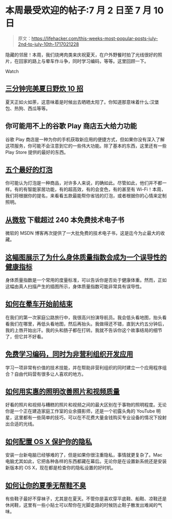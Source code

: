# 本周最受欢迎的帖子:7 月 2 日至 7 月 10 日

> 原文：<https://lifehacker.com/this-weeks-most-popular-posts-july-2nd-to-july-10th-1717021228>

隐藏的邻居！本周，我们烧烤肉类来庆祝夏天，在户外野餐时拍了光线很好的照片，在回家的路上与晕车作斗争，同时学习编码，等等。这里回顾一下。

Watch

## [三分钟完美夏日野炊 10 招](http://lifehacker.com/10-tricks-for-a-perfect-summer-barbecue-in-three-minute-1715384339)

夏天正如火如荼，这意味着是时候出去晒晒太阳了。你知道那意味着什么:汉堡包、热狗、西瓜等等。

## 你可能用不上的谷歌 Play 商店五大给力功能

谷歌 Play 商店是一种为你的手机获取新应用的便捷方式，但如果你没有深入了解这项服务，你可能不会注意到它的一些伟大功能。除了基本的东西，这里还有一些 Play Store 提供的最好的东西。

## [五个最好的灯泡](http://lifehacker.com/five-best-light-bulbs-1715684653)

你可能认为灯泡是一种商品，对许多人来说，的确如此。尽管如此，他们并不都一样。有的有智能家居功能，有的超高效，有的会变色，有的甚至有 Wi-Fi！本周，我们将根据你的提名，来看看五款最能帮你省钱的灯泡，或者根据你的心情来定制照明。

## [从微软](http://lifehacker.com/download-over-240-free-technical-ebooks-from-microsoft-1716518435) 下载超过 240 本免费技术电子书

微软的 MSDN 博客再次提供了一大批免费的技术电子书，这是迄今为止最大的收藏。

## [这幅图展示了为什么身体质量指数会成为一个误导性的健康指标](http://lifehacker.com/this-illustration-shows-why-bmi-can-be-a-misleading-ind-1716511933)

身体质量指数是一个常用的度量标准，可以告诉你是否处于健康体重。然而，正如这幅由真人扫描产生的插图所示，身体质量指数可能非常具有误导性。

## [如何在晕车开始前结束](http://lifehacker.com/how-to-end-motion-sickness-before-it-starts-1716496751)

在我们的第一次家庭公路旅行中，我很高兴扮演导航员。我会低头看地图，抬头看看我们在哪里，再低头看地图，然后再抬头。我做得还不错，直到大约五分钟后，我的上唇开始出汗。我的头和肠子都在打转。我就不告诉你这个故事结局的细节了，但它并不好看。

## [免费学习编码，同时为非营利组织开发应用](http://lifehacker.com/learn-to-code-for-free-while-building-apps-for-nonprofi-1716795686)

学习一项非常有价值的技术技能，并在帮助非营利组织的同时建立一个应用程序组合？自由代码营有很多让人喜欢的地方。

## [如何用实惠的照明改善照片和视频质量](http://lifehacker.com/how-to-improve-your-photos-and-videos-with-affordable-l-1715963400)

好看的照片和视频与糟糕的照片和视频之间的最大区别在于事物的照明程度。无论你是一个正在建造家庭工作室的业余摄影师，还是一个初露头角的 YouTube 明星，这里都有一些简单的技巧，可以在不花费大量金钱购买专业设备的情况下投射出合适的光线。

## [如何配置 OS X 保护你的隐私](http://lifehacker.com/how-to-configure-os-x-to-protect-your-privacy-1716352334)

安装一台新电脑已经够难的了，但是如果你很注重隐私，事情就更复杂了。Mac 电脑尤其如此，它把各种各样的东西都藏在幕后。无论你是在设置新系统还是安装新版本的 OS X，现在都是检查你的隐私设置的好时机。

## [如何让你的夏季无帮鞋不臭](http://lifehacker.com/how-to-keep-your-sockless-summer-shoes-stink-free-1715974420)

有些鞋子最好不穿袜子，尤其是在夏天。不管你是喜欢穿平底鞋、船鞋、凉鞋还是休闲鞋，这里有一些小贴士可以帮你在光脚走路的时候防止鞋子散发出难闻的气味。